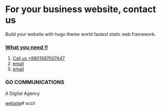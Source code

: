 # For your business website, contact us
Build your website with hugo theme world fastest static web framework.

<a href="mailto:digital@goisp.net">


### What you need !!

1. Call us +8801997007447
2. [email](mailto:info@goisp.net) 
3. [email](mailto:roni@goisp.net) 


### GO COMMUNICATIONS
A Digital Agency

[website](https://digital.goisp.net)# sccil
